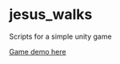 # jesus_walks
Scripts for a simple unity game

[Game demo here](https://www.loom.com/share/d0bdfc7037c94f70b675bc6d75d61718)
